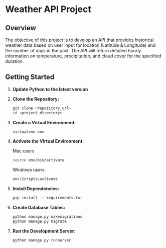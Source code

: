 # Weather API Project

## Overview

The objective of this project is to develop an API that provides historical weather data based on user input for location (Latitude & Longitude) and the number of days in the past. The API will return detailed hourly information on temperature, precipitation, and cloud cover for the specified duration.

## Getting Started

1. **Update Python to the latest version**

1. **Clone the Repository:**

   ```bash
   git clone <repository_url>
   cd <project_directory>
   ```

1. **Create a Virtual Environment:**

   ```bash
   virtualenv env
   ```

1. **Activate the Virtual Environment:**
   
   Mac users
   ```bash
   source env/bin/activate
   ```
   Windows users
   ```bash
   env\Scripts\activate
   ```

1. **Install Dependencies:**

   ```bash
   pip install -r requirements.txt

1. **Create Database Tables:**

   ```bash
   python manage.py makemigrations
   python manage.py migrate

1. **Run the Development Server:**

   ```bash
   python manage.py runserver
   
